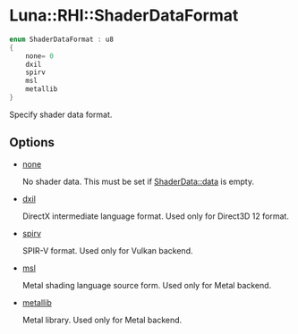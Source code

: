 # Luna::RHI::ShaderDataFormat

```c++
enum ShaderDataFormat : u8
{
    none= 0
    dxil
    spirv
    msl
    metallib
}
```

Specify shader data format. 

## Options
* [none](group___r_h_i_1gga41181cc4822b7c0041d7a0f3764bd09ca334c4a4c42fdb79d7ebc3e73b517e6f8.md)

    No shader data. This must be set if [ShaderData::data](struct_luna_1_1_r_h_i_1_1_shader_data_1a9b247bb126c6cf7ab6a9bfe819327220.md) is empty. 

* [dxil](group___r_h_i_1gga41181cc4822b7c0041d7a0f3764bd09cab1c1dc1e21cc6036396f949afce779c6.md)

    DirectX intermediate language format. Used only for Direct3D 12 format. 

* [spirv](group___r_h_i_1gga41181cc4822b7c0041d7a0f3764bd09ca281026d966626615768589fa301ae6af.md)

    SPIR-V format. Used only for Vulkan backend. 

* [msl](group___r_h_i_1gga41181cc4822b7c0041d7a0f3764bd09ca8cf205e11d5eb3c998ac34958304c608.md)

    Metal shading language source form. Used only for Metal backend. 

* [metallib](group___r_h_i_1gga41181cc4822b7c0041d7a0f3764bd09caa1b94296bef6f1f2e7a99321cf6e757a.md)

    Metal library. Used only for Metal backend. 

